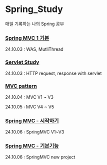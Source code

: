 # Spring_Study
매일 기록하는 나의 Spring 공부
### [Spring MVC 1 기본](https://github.com/cjw0324/Spring_Study/blob/main/spring_study/StudyNotion/Spring_MVC_%EA%B8%B0%EC%B4%88/Spring_MVC_1.md)
24.10.03 : WAS, MutliThread

### [Servlet Study](https://github.com/cjw0324/Spring_Study/blob/main/spring_study/StudyNotion/Servlet/Servlet.md)
24.10.03 : HTTP request, response with servlet

### [MVC pattern](https://github.com/cjw0324/Spring_Study/blob/main/spring_study/StudyNotion/MVC_framework/MVC%20Framework%20%EB%A7%8C%EB%93%A4%EA%B8%B0%2011529d746aff805c88a6fc67dc0c7e83.md)
24.10.04 : MVC V1 ~ V3

24.10.05 : MVC V4 ~ V5

### [Spring MVC - 시작하기](https://github.com/cjw0324/Spring_Study/blob/main/spring_study/StudyNotion/Spring_MVC_start/Spring%20MVC%20-%20%EC%8B%9C%EC%9E%91%ED%95%98%EA%B8%B0%2011729d746aff80d3a9b3f51d2ff91a53.md)
24.10.06 : SpringMVC V1~V3

### [Spring MVC - 기본기능](https://github.com/cjw0324/Spring_Study/blob/main/spring_study/StudyNotion/Spring_MVC_basicFunction/Spring%20MVC%20-%20%EA%B8%B0%EB%B3%B8%20%EA%B8%B0%EB%8A%A5%2011729d746aff80fbb074e34084b78704.md)
24.10.06 : SpringMVC new project
